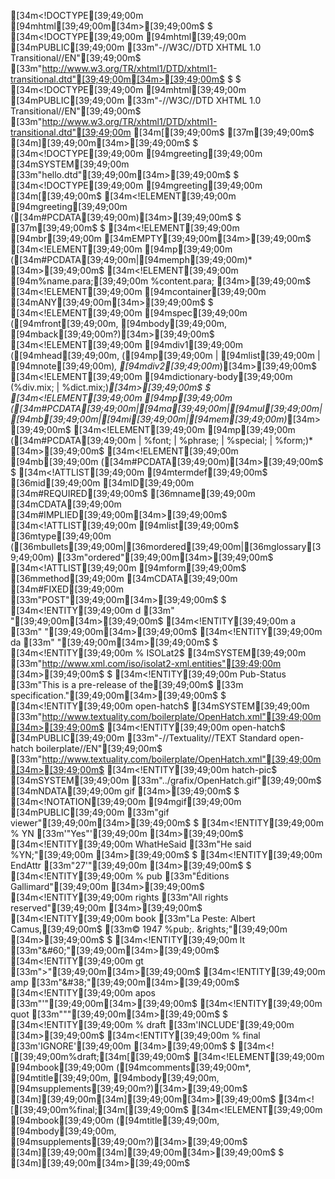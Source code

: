 [34m<!DOCTYPE[39;49;00m [94mhtml[39;49;00m[34m>[39;49;00m$
$
[34m<!DOCTYPE[39;49;00m [94mhtml[39;49;00m [34mPUBLIC[39;49;00m [33m"-//W3C//DTD XHTML 1.0 Transitional//EN"[39;49;00m$
[33m"http://www.w3.org/TR/xhtml1/DTD/xhtml1-transitional.dtd"[39;49;00m[34m>[39;49;00m$
$
$
[34m<!DOCTYPE[39;49;00m [94mhtml[39;49;00m [34mPUBLIC[39;49;00m [33m"-//W3C//DTD XHTML 1.0 Transitional//EN"[39;49;00m$
[33m"http://www.w3.org/TR/xhtml1/DTD/xhtml1-transitional.dtd"[39;49;00m [34m[[39;49;00m$
  [37m<!--[39;49;00m[37m an internal subset can be embedded here [39;49;00m[37m-->[39;49;00m$
[34m][39;49;00m[34m>[39;49;00m$
$
[34m<!DOCTYPE[39;49;00m [94mgreeting[39;49;00m [34mSYSTEM[39;49;00m [33m"hello.dtd"[39;49;00m[34m>[39;49;00m$
$
[34m<!DOCTYPE[39;49;00m [94mgreeting[39;49;00m [34m[[39;49;00m$
  [34m<!ELEMENT[39;49;00m [94mgreeting[39;49;00m ([34m#PCDATA[39;49;00m)[34m>[39;49;00m$
$
[37m<!--[39;49;00m[37m examples from XML spec [39;49;00m[37m-->[39;49;00m$
$
[34m<!ELEMENT[39;49;00m [94mbr[39;49;00m [34mEMPTY[39;49;00m[34m>[39;49;00m$
[34m<!ELEMENT[39;49;00m [94mp[39;49;00m ([34m#PCDATA[39;49;00m|[94memph[39;49;00m)* [34m>[39;49;00m$
[34m<!ELEMENT[39;49;00m [94m%name.para;[39;49;00m %content.para; [34m>[39;49;00m$
[34m<!ELEMENT[39;49;00m [94mcontainer[39;49;00m [34mANY[39;49;00m[34m>[39;49;00m$
$
[34m<!ELEMENT[39;49;00m [94mspec[39;49;00m ([94mfront[39;49;00m, [94mbody[39;49;00m, [94mback[39;49;00m?)[34m>[39;49;00m$
[34m<!ELEMENT[39;49;00m [94mdiv1[39;49;00m ([94mhead[39;49;00m, ([94mp[39;49;00m | [94mlist[39;49;00m | [94mnote[39;49;00m)*, [94mdiv2[39;49;00m*)[34m>[39;49;00m$
[34m<!ELEMENT[39;49;00m [94mdictionary-body[39;49;00m (%div.mix; | %dict.mix;)*[34m>[39;49;00m$
$
[34m<!ELEMENT[39;49;00m [94mp[39;49;00m ([34m#PCDATA[39;49;00m|[94ma[39;49;00m|[94mul[39;49;00m|[94mb[39;49;00m|[94mi[39;49;00m|[94mem[39;49;00m)*[34m>[39;49;00m$
[34m<!ELEMENT[39;49;00m [94mp[39;49;00m ([34m#PCDATA[39;49;00m | %font; | %phrase; | %special; | %form;)* [34m>[39;49;00m$
[34m<!ELEMENT[39;49;00m [94mb[39;49;00m ([34m#PCDATA[39;49;00m)[34m>[39;49;00m$
$
[34m<!ATTLIST[39;49;00m [94mtermdef[39;49;00m$
          [36mid[39;49;00m      [34mID[39;49;00m      [34m#REQUIRED[39;49;00m$
          [36mname[39;49;00m    [34mCDATA[39;49;00m   [34m#IMPLIED[39;49;00m[34m>[39;49;00m$
[34m<!ATTLIST[39;49;00m [94mlist[39;49;00m$
          [36mtype[39;49;00m    ([36mbullets[39;49;00m|[36mordered[39;49;00m|[36mglossary[39;49;00m)  [33m"ordered"[39;49;00m[34m>[39;49;00m$
[34m<!ATTLIST[39;49;00m [94mform[39;49;00m$
          [36mmethod[39;49;00m  [34mCDATA[39;49;00m   [34m#FIXED[39;49;00m [33m"POST"[39;49;00m[34m>[39;49;00m$
$
[34m<!ENTITY[39;49;00m d [33m"&#xD;"[39;49;00m[34m>[39;49;00m$
[34m<!ENTITY[39;49;00m a [33m"&#xA;"[39;49;00m[34m>[39;49;00m$
[34m<!ENTITY[39;49;00m da [33m"&#xD;&#xA;"[39;49;00m[34m>[39;49;00m$
$
[34m<!ENTITY[39;49;00m % ISOLat2$
         [34mSYSTEM[39;49;00m [33m"http://www.xml.com/iso/isolat2-xml.entities"[39;49;00m [34m>[39;49;00m$
$
[34m<!ENTITY[39;49;00m Pub-Status [33m"This is a pre-release of the[39;49;00m$
[33m specification."[39;49;00m[34m>[39;49;00m$
 $
 [34m<!ENTITY[39;49;00m open-hatch$
         [34mSYSTEM[39;49;00m [33m"http://www.textuality.com/boilerplate/OpenHatch.xml"[39;49;00m[34m>[39;49;00m$
[34m<!ENTITY[39;49;00m open-hatch$
         [34mPUBLIC[39;49;00m [33m"-//Textuality//TEXT Standard open-hatch boilerplate//EN"[39;49;00m$
         [33m"http://www.textuality.com/boilerplate/OpenHatch.xml"[39;49;00m[34m>[39;49;00m$
[34m<!ENTITY[39;49;00m hatch-pic$
         [34mSYSTEM[39;49;00m [33m"../grafix/OpenHatch.gif"[39;49;00m$
         [34mNDATA[39;49;00m gif [34m>[39;49;00m$
         $
[34m<!NOTATION[39;49;00m [94mgif[39;49;00m [34mPUBLIC[39;49;00m [33m"gif viewer"[39;49;00m[34m>[39;49;00m$
$
[34m<!ENTITY[39;49;00m % YN [33m'"Yes"'[39;49;00m [34m>[39;49;00m$
[34m<!ENTITY[39;49;00m WhatHeSaid [33m"He said %YN;"[39;49;00m [34m>[39;49;00m$
$
[34m<!ENTITY[39;49;00m EndAttr [33m"27'"[39;49;00m [34m>[39;49;00m$
$
[34m<!ENTITY[39;49;00m % pub    [33m"&#xc9;ditions Gallimard"[39;49;00m [34m>[39;49;00m$
[34m<!ENTITY[39;49;00m   rights [33m"All rights reserved"[39;49;00m [34m>[39;49;00m$
[34m<!ENTITY[39;49;00m   book   [33m"La Peste: Albert Camus,[39;49;00m$
[33m&#xA9; 1947 %pub;. &rights;"[39;49;00m [34m>[39;49;00m$
$
[34m<!ENTITY[39;49;00m lt     [33m"&#38;#60;"[39;49;00m[34m>[39;49;00m$
[34m<!ENTITY[39;49;00m gt     [33m"&#62;"[39;49;00m[34m>[39;49;00m$
[34m<!ENTITY[39;49;00m amp    [33m"&#38;#38;"[39;49;00m[34m>[39;49;00m$
[34m<!ENTITY[39;49;00m apos   [33m"&#39;"[39;49;00m[34m>[39;49;00m$
[34m<!ENTITY[39;49;00m quot   [33m"&#34;"[39;49;00m[34m>[39;49;00m$
$
[34m<!ENTITY[39;49;00m % draft [33m'INCLUDE'[39;49;00m [34m>[39;49;00m$
[34m<!ENTITY[39;49;00m % final [33m'IGNORE'[39;49;00m [34m>[39;49;00m$
$
[34m<![[39;49;00m%draft;[34m[[39;49;00m$
[34m<!ELEMENT[39;49;00m [94mbook[39;49;00m ([94mcomments[39;49;00m*, [94mtitle[39;49;00m, [94mbody[39;49;00m, [94msupplements[39;49;00m?)[34m>[39;49;00m$
[34m][39;49;00m[34m][39;49;00m[34m>[39;49;00m$
[34m<![[39;49;00m%final;[34m[[39;49;00m$
[34m<!ELEMENT[39;49;00m [94mbook[39;49;00m ([94mtitle[39;49;00m, [94mbody[39;49;00m, [94msupplements[39;49;00m?)[34m>[39;49;00m$
[34m][39;49;00m[34m][39;49;00m[34m>[39;49;00m$
$
[34m][39;49;00m[34m>[39;49;00m$
